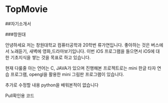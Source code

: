 # TopMovie

##자기소개서

###창원대

안녕하세요 저는 창원대학교 컴퓨터공학과 20학번 류가연입니다.
좋아하는 것은 버스에서 노래듣기, 새벽에 영화,드라마보기입니다.
이번 iOS 프로그램을 들으면서 iOS에 대한 기초지식을 쌓는 것을 목표로 하고 있습니다.

현재 다룰줄 아는 언어는 C, JAVA가 있으며 진행해본 프로젝트로는 mini 한글 타자 연습 프로그램, opengl을 활용한 mini 그림판 프로그램이 있습니다.

추가로 수정할 내용
python을 배워본적이 없습니다

Pull확인용 코드
